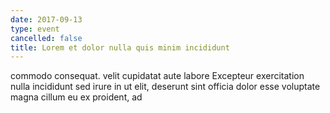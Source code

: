 ```yaml
---
date: 2017-09-13
type: event
cancelled: false
title: Lorem et dolor nulla quis minim incididunt
---
```

commodo consequat. velit cupidatat aute labore Excepteur exercitation nulla incididunt sed irure in ut elit, deserunt sint officia dolor esse voluptate magna cillum eu ex proident, ad